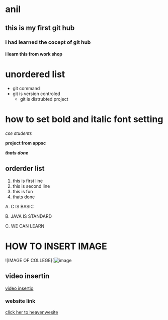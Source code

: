 # anil

## this is my first git hub

### i had learned the cocept of git hub

#### i learn this from work shop
# unordered list

- git command
- git is version controled
  - git is distrubted project
# how to set bold and italic font setting
*cse students*

**project from appsc**

***thats done***

## orderder list

1. this is first line
2. this is second line
3. this is fun
4. thats done

A. C IS BASIC

B. JAVA IS STANDARD

C. WE CAN LEARN

# HOW TO INSERT IMAGE
![IMAGE OF COLLEGE](![image](https://user-images.githubusercontent.com/82016368/113823442-47c95000-979c-11eb-9bad-a9141ed37962.png)

## video insertin
[video insertio](https://youtu.be/qlTAIsvSr00)

### website link
[click her to heavenwesite](https://www.vignan.ac.in/)

